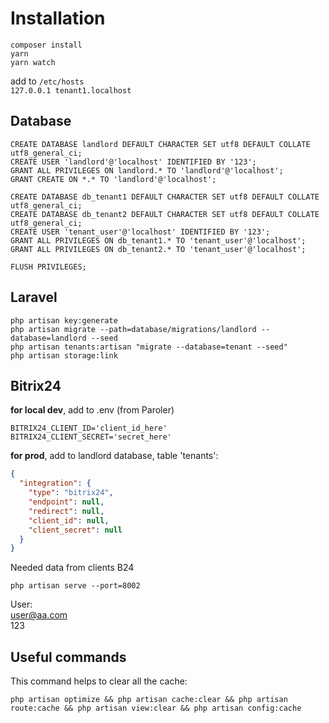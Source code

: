 # Installation
```shell
composer install
yarn
yarn watch
```
add to `/etc/hosts`   
`127.0.0.1 tenant1.localhost`

## Database

```mysql
CREATE DATABASE landlord DEFAULT CHARACTER SET utf8 DEFAULT COLLATE utf8_general_ci;
CREATE USER 'landlord'@'localhost' IDENTIFIED BY '123';
GRANT ALL PRIVILEGES ON landlord.* TO 'landlord'@'localhost';
GRANT CREATE ON *.* TO 'landlord'@'localhost';

CREATE DATABASE db_tenant1 DEFAULT CHARACTER SET utf8 DEFAULT COLLATE utf8_general_ci;
CREATE DATABASE db_tenant2 DEFAULT CHARACTER SET utf8 DEFAULT COLLATE utf8_general_ci;
CREATE USER 'tenant_user'@'localhost' IDENTIFIED BY '123';
GRANT ALL PRIVILEGES ON db_tenant1.* TO 'tenant_user'@'localhost';
GRANT ALL PRIVILEGES ON db_tenant2.* TO 'tenant_user'@'localhost';

FLUSH PRIVILEGES;
```
## Laravel
```shell
php artisan key:generate
php artisan migrate --path=database/migrations/landlord --database=landlord --seed
php artisan tenants:artisan "migrate --database=tenant --seed"
php artisan storage:link
```

## Bitrix24

**for local dev**, add to .env (from Paroler)
```dotenv
BITRIX24_CLIENT_ID='client_id_here'
BITRIX24_CLIENT_SECRET='secret_here'
```

**for prod**, add to landlord database, table 'tenants':  
```json
{
  "integration": {
    "type": "bitrix24",
    "endpoint": null,
    "redirect": null,
    "client_id": null,
    "client_secret": null
  }
}
```
Needed data from clients B24

```shell
php artisan serve --port=8002
```  
User:  
user@aa.com   
123

## Useful commands
This command helps to clear all the cache:
```shell
php artisan optimize && php artisan cache:clear && php artisan route:cache && php artisan view:clear && php artisan config:cache
```

